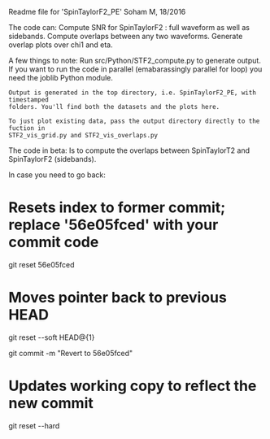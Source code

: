 Readme file for 'SpinTaylorF2_PE'
Soham M, 18/2016

The code can:
    Compute SNR for SpinTaylorF2 : full waveform as well as sidebands.
    Compute overlaps between any two waveforms.
    Generate overlap plots over chi1 and eta. 

A few things to note:
    Run src/Python/STF2_compute.py to generate output.
    If you want to run the code in parallel (emabarassingly parallel for loop)
    you need the joblib Python module.

    Output is generated in the top directory, i.e. SpinTaylorF2_PE, with timestamped 
    folders. You'll find both the datasets and the plots here.

    To just plot existing data, pass the output directory directly to the fuction in 
    STF2_vis_grid.py and STF2_vis_overlaps.py
    
The code in beta:
    Is to compute the overlaps between SpinTaylorT2 and SpinTaylorF2 (sidebands).

In case you need to go back:
# Resets index to former commit; replace '56e05fced' with your commit code
git reset 56e05fced 

# Moves pointer back to previous HEAD
git reset --soft HEAD@{1}

git commit -m "Revert to 56e05fced"

# Updates working copy to reflect the new commit
git reset --hard
